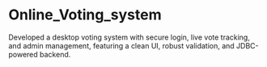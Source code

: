 # Online_Voting_system
Developed a desktop voting system with secure login, live vote tracking, and admin management, featuring a clean UI, robust validation, and JDBC-powered backend.
